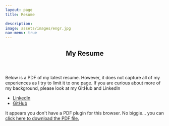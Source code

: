 ```yaml
---
layout: page
title: Resume

description: 
image: assets/images/engr.jpg
nav-menu: true
---
```

<!-- Main -->
<div id="main">

<!-- One -->
<section id="one">
	<div class="inner">
		<header class="major">
			<h2>My Resume</h2>
		</header>
		<p>Below is a PDF of my latest resume. However, it does not capture all of my experiences as I try to limit it to one page. If you are curious about more of my background, please look at my GitHub and LinkedIn</p>
        <div class="content">
            <ul class="actions">
                <li><a href="https://www.linkedin.com/in/chang-min-bark-0091b7b9/" target="_blank" class="button next scrolly">LinkedIn</a></li>
                <li><a href="https://github.com/changminbark" target="_blank" class="button next scrolly">GitHub</a></li>
            </ul>
        </div>
	</div>
    
</section>

</div>
<object data="/assets/resume/Chang_Min_Bark_Tech_Resume.pdf" type="application/pdf" width="100%" height=1000rm>
    <p>It appears you don't have a PDF plugin for this browser.
    No biggie... you can <a href="/assets/resume/Chang_Min_Bark_Tech_Resume.pdf">click here to
    download the PDF file.</a></p>
</object>


